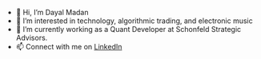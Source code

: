 - 👋 Hi, I’m Dayal Madan
- 👀 I’m interested in technology, algorithmic trading, and electronic music
- 🌱 I’m currently working as a Quant Developer at Schonfeld Strategic Advisors.
- 📫 Connect with me on <a href="https://www.linkedin.com/in/dayalmadan/">LinkedIn</a>

<!---
dayalmadan/dayalmadan is a ✨ special ✨ repository because its `README.md` (this file) appears on your GitHub profile.
You can click the Preview link to take a look at your changes.
--->
